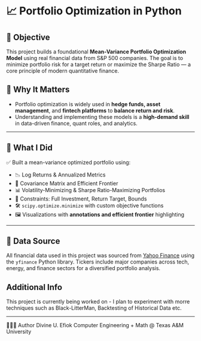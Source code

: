 
# 📈 Portfolio Optimization in Python


## 🔧 Objective
This project builds a foundational **Mean-Variance Portfolio Optimization Model** using real financial data from S&P 500 companies. The goal is to minimize portfolio risk for a target return or maximize the Sharpe Ratio — a core principle of modern quantitative finance.

## 🚀 Why It Matters
- Portfolio optimization is widely used in **hedge funds, asset management**, and **fintech platforms** to **balance return and risk**.
- Understanding and implementing these models is a **high-demand skill** in data-driven finance, quant roles, and analytics.

---

## 🧠 What I Did

✅ Built a mean-variance optimized portfolio using:

- 📉 Log Returns & Annualized Metrics  
- 🧮 Covariance Matrix and Efficient Frontier  
- 📊 Volatility-Minimizing & Sharpe Ratio-Maximizing Portfolios  
- 🔁 Constraints: Full Investment, Return Target, Bounds  
- 🛠️ `scipy.optimize.minimize` with custom objective functions  
- 🖼️ Visualizations with **annotations and efficient frontier** highlighting  

---

## 📁 Data Source

All financial data used in this project was sourced from [Yahoo Finance](https://finance.yahoo.com/) using the `yfinance` Python library. Tickers include major companies across tech, energy, and finance sectors for a diversified portfolio analysis.

## Additional Info

This project is currently being worked on - I plan to experiment with morre techniques such as Black-LitterMan, Backtesting of Historical Data etc.

---
👩🏾‍💻 Author
Divine U. Efiok
Computer Engineering + Math @ Texas A&M University
